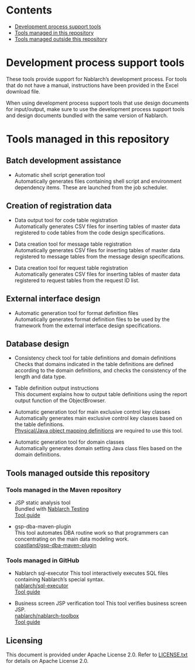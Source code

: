 # Contents

- [Development process support tools](#development-process-support-tools)
- [Tools managed in this repository](#tools-managed-in-this-repository)
- [Tools managed outside this repository](#tools-managed-outside-this-repository)

# Development process support tools

These tools provide support for Nablarch’s development process. 
For tools that do not have a manual, instructions have been provided in the Excel download file. 

When using development process support tools that use design documents for input/output, 
make sure to use the development process support tools and design documents bundled with the same version of Nablarch. 

# Tools managed in this repository

## Batch development assistance

* Automatic shell script generation tool  
Automatically generates files containing shell script and environment dependency items. These are launched from the job scheduler.  

## Creation of registration data

* Data output tool for code table registration  
Automatically generates CSV files for inserting tables of master data registered to code tables from the code design specifications.  


* Data creation tool for message table registration  
Automatically generates CSV files for inserting tables of master data registered to message tables from the message design specifications.  

* Data creation tool for request table registration  
Automatically generates CSV files for inserting tables of master data registered to request tables from the request ID list.  

## External interface design

* Automatic generation tool for format definition files  
Automatically generates format definition files to be used by the framework from the external interface design specifications.  

## Database design

* Consistency check tool for table definitions and domain definitions  
Checks that domains indicated in the table definitions are defined according to the domain definitions, and checks the consistency of the length and data type.  

* Table definition output instructions  
This document explains how to output table definitions using the report output function of the ObjectBrowser.  


* Automatic generation tool for main exclusive control key classes  
Automatically generates main exclusive control key classes based on the table definitions.  
[Physical/Java object mapping definitions](DB設計関連/物理型・Javaオブジェクトマッピング定義.xls) are required to use this tool.


* Automatic generation tool for domain classes  
Automatically generates domain setting Java class files based on the domain definitions.  

## Tools managed outside this repository

### Tools managed in the Maven repository

* JSP static analysis tool  
Bundled with [Nablarch Testing](https://mvnrepository.com/artifact/com.nablarch.framework/nablarch-testing)  
[Tool guide](https://nablarch.github.io/docs/LATEST/doc/development_tools/toolbox/JspStaticAnalysis/index.html)
  

* gsp-dba-maven-plugin  
This tool automates DBA routine work so that programmers can concentrating on the main data modeling work.  
[coastland/gsp-dba-maven-plugin](https://github.com/coastland/gsp-dba-maven-plugin)

### Tools managed in GitHub

* Nablarch sql-executor 
This tool interactively executes SQL files containing Nablarch’s special syntax.  
[nablarch/sql-executor](https://github.com/nablarch/sql-executor)  
[Tool guide](https://nablarch.github.io/docs/LATEST/doc/development_tools/toolbox/SqlExecutor/SqlExecutor.html)
  
* Business screen JSP verification tool
This tool verifies business screen JSP.  
[nablarch/nablarch-toolbox](https://github.com/nablarch/nablarch-toolbox)  
[Tool guide](https://nablarch.github.io/docs/LATEST/doc/development_tools/toolbox/JspVerifier/JspVerifier.html)



## Licensing
This document is provided under Apache License 2.0. 
Refer to [LICENSE.txt](./LICENSE.txt) for details on Apache License 2.0.
